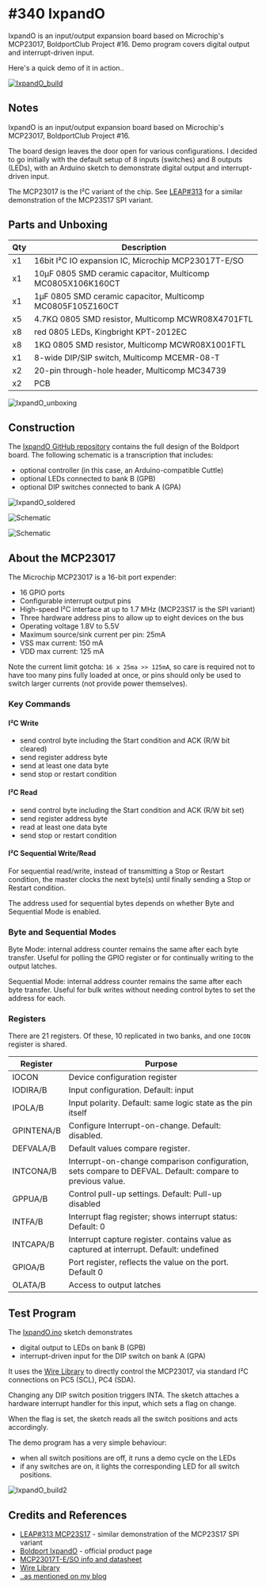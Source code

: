 # #340 IxpandO

IxpandO is an input/output expansion board based on Microchip's MCP23017, BoldportClub Project #16.
Demo program covers digital output and interrupt-driven input.

Here's a quick demo of it in action..

[![IxpandO_build](./assets/IxpandO_build.jpg?raw=true)](https://www.youtube.com/watch?v=hQaYeF7REU8)

## Notes

IxpandO is an input/output expansion board based on Microchip's MCP23017, BoldportClub Project #16.

The board design leaves the door open for various configurations.
I decided to go initially with the default setup of 8 inputs (switches) and 8 outputs (LEDs),
with an Arduino sketch to demonstrate digital output and interrupt-driven input.

The MCP23017 is the I²C variant of the chip.
See [LEAP#313](../../Electronics101/MCP23S17) for a similar demonstration of the MCP23S17 SPI variant.

## Parts and Unboxing

| Qty | Description                                                 |
|-----|-------------------------------------------------------------|
|  x1 | 16bit I²C IO expansion IC, Microchip MCP23017T-E/SO         |
|  x1 | 10µF 0805 SMD ceramic capacitor, Multicomp MC0805X106K160CT |
|  x1 | 1µF 0805 SMD ceramic capacitor, Multicomp MC0805F105Z160CT  |
|  x5 | 4.7KΩ 0805 SMD resistor, Multicomp MCWR08X4701FTL           |
|  x8 | red 0805 LEDs, Kingbright KPT-2012EC                        |
|  x8 | 1KΩ 0805 SMD resistor, Multicomp MCWR08X1001FTL             |
|  x1 | 8-wide DIP/SIP switch, Multicomp MCEMR-08-T                 |
|  x2 | 20-pin through-hole header, Multicomp MC34739               |
|  x2 | PCB                                                         |

![IxpandO_unboxing](./assets/IxpandO_unboxing.jpg?raw=true)


## Construction

The [IxpandO GitHub repository](https://github.com/boldport/ixpando) contains the full design of the Boldport board.
The following schematic is a transcription that includes:

* optional controller (in this case, an Arduino-compatible Cuttle)
* optional LEDs connected to bank B (GPB)
* optional DIP switches connected to bank A (GPA)

![IxpandO_soldered](./assets/IxpandO_soldered.jpg?raw=true)

![Schematic](./assets/IxpandO_schematic.jpg?raw=true)

![Schematic](./assets/IxpandO_bb.jpg?raw=true)


## About the MCP23017

The Microchip MCP23017 is a 16-bit port expender:

* 16 GPIO ports
* Configurable interrupt output pins
* High-speed I²C interface at up to 1.7 MHz (MCP23S17 is the SPI variant)
* Three hardware address pins to allow up to eight devices on the bus
* Operating voltage 1.8V to 5.5V
* Maximum source/sink current per pin: 25mA
* VSS max current: 150 mA
* VDD max current: 125 mA

Note the current limit gotcha: `16 x 25ma >> 125mA`, so care is required not to have too many pins fully loaded at once, or pins should only be used to switch larger currents (not provide power themselves).

### Key Commands

#### I²C Write

* send control byte including the Start condition and ACK (R/W bit cleared)
* send register address byte
* send at least one data byte
* send stop or restart condition

#### I²C Read

* send control byte including the Start condition and ACK (R/W bit set)
* send register address byte
* read at least one data byte
* send stop or restart condition

#### I²C Sequential Write/Read

For sequential read/write, instead of transmitting a Stop or Restart condition,
the master clocks the next byte(s) until finally sending a Stop or Restart condition.

The address used for sequential bytes depends on whether Byte and Sequential Mode is enabled.

### Byte and Sequential Modes

Byte Mode: internal address counter remains the same after each byte transfer.
Useful for polling the GPIO register or for continually writing to the output latches.

Sequential Mode: internal address counter remains the same after each byte transfer.
Useful for bulk writes without needing control bytes to set the address for each.

### Registers

There are 21 registers. Of these, 10 replicated in two banks, and one `IOCON` register is shared.


| Register   | Purpose                                                                                                   |
|------------|-----------------------------------------------------------------------------------------------------------|
| IOCON      | Device configuration register                                                                             |
| IODIRA/B   | Input configuration. Default: input                                                                       |
| IPOLA/B    | Input polarity. Default: same logic state as the pin itself                                               |
| GPINTENA/B | Configure Interrupt-on-change. Default: disabled.                                                         |
| DEFVALA/B  | Default values compare register.                                                                          |
| INTCONA/B  | Interrupt-on-change comparison configuration, sets compare to DEFVAL. Default: compare to previous value. |
| GPPUA/B    | Control pull-up settings. Default: Pull-up disabled                                                       |
| INTFA/B    | Interrupt flag register; shows interrupt status: Default: 0                                               |
| INTCAPA/B  | Interrupt capture register. contains value as captured at interrupt. Default: undefined                   |
| GPIOA/B    | Port register, reflects the value on the port. Default 0                                                  |
| OLATA/B    | Access to output latches                                                                                  |


## Test Program

The [IxpandO.ino](./IxpandO.ino) sketch demonstrates

* digital output to LEDs on bank B (GPB)
* interrupt-driven input for the DIP switch on bank A (GPA)

It uses the [Wire Library](https://www.arduino.cc/en/Reference/Wire) to directly control the MCP23017,
via standard I²C connections on PC5 (SCL), PC4 (SDA).

Changing any DIP switch position triggers INTA.
The sketch attaches a hardware interrupt handler for this input, which sets a flag on change.

When the flag is set, the sketch reads all the switch positions and acts accordingly.

The demo program has a very simple behaviour:

* when all switch positions are off, it runs a demo cycle on the LEDs
* if any switches are on, it lights the corresponding LED for all switch positions.


![IxpandO_build2](./assets/IxpandO_build2.jpg?raw=true)

## Credits and References
* [LEAP#313 MCP23S17](../../Electronics101/MCP23S17) - similar demonstration of the MCP23S17 SPI variant
* [Boldport IxpandO](https://www.boldport.com/products/ixpando) - official product page
* [MCP23017T-E/SO info and datasheet](http://www.microchip.com/wwwproducts/en/MCP23017)
* [Wire Library](https://www.arduino.cc/en/Reference/Wire)
* [..as mentioned on my blog](https://blog.tardate.com/2017/09/leap340-boldport-club-ixpando.html)

